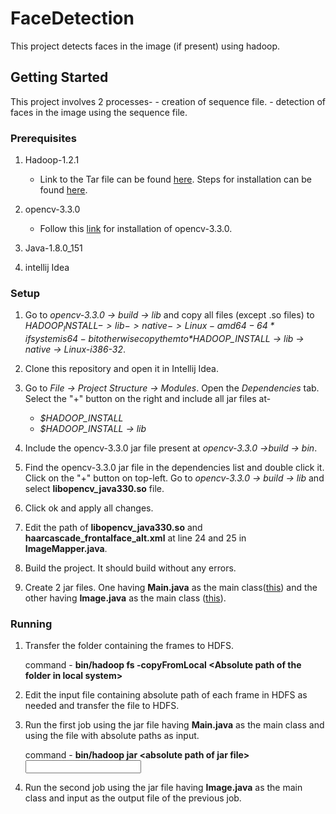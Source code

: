 # FaceDetection
This project detects faces in the image (if present) using hadoop.

## Getting Started
This project involves 2 processes- 
	- creation of sequence file.
	- detection of faces in the image using the sequence file.

### Prerequisites

1. Hadoop-1.2.1
	- Link to the Tar file can be found [here](http://www-us.apache.org/dist/hadoop/common/). Steps for installation can be found [here](http://www.michael-noll.com/tutorials/running-hadoop-on-ubuntu-linux-single-node-cluster/).

2. opencv-3.3.0 
	- Follow this [link](https://advancedweb.hu/2016/03/01/opencv_ubuntu/) for installation of opencv-3.3.0.

3. Java-1.8.0_151

4. intellij Idea

### Setup

1. Go to *opencv-3.3.0 -> build -> lib* and copy all files (except .so files) to *$HADOOP_INSTALL -> lib -> native -> Linux-amd64-64* if system is 64-bit otherwise copy them to *$HADOOP_INSTALL -> lib -> native -> Linux-i386-32*. 

2. Clone this repository and open it in Intellij Idea.

3. Go to *File -> Project Structure -> Modules*. Open the *Dependencies* tab. Select the "+" button on the right and include all jar files at-
	- *$HADOOP_INSTALL*
	- *$HADOOP_INSTALL -> lib*

4. Include the opencv-3.3.0 jar file present at *opencv-3.3.0 ->build -> bin*.

5. Find the opencv-3.3.0 jar file in the dependencies list and double click it. Click on the "+" button on top-left. Go to *opencv-3.3.0 -> build -> lib* and select **libopencv_java330.so** file.

6. Click ok and apply all changes.

7. Edit the path of **libopencv_java330.so** and **haarcascade_frontalface_alt.xml** at line 24 and 25 in **ImageMapper.java**.

8. Build the project. It should build without any errors.

9. Create 2 jar files. One having **Main.java** as the main class([this](https://github.com/vgoyal1996/FaceDetection/tree/master/out/artifacts/FaceDetectionSequence_jar)) and the other having **Image.java** as the main class ([this](https://github.com/vgoyal1996/FaceDetection/tree/master/out/artifacts/FaceDetectionImage_jar)).

### Running

1. Transfer the folder containing the frames to HDFS.

	command - **bin/hadoop fs -copyFromLocal \<Absolute path of the folder in local system> <Destination folder name>**

2. Edit the input file containing absolute path of each frame in HDFS as needed and transfer the file to HDFS.

3. Run the first job using the jar file having **Main.java** as the main class and using the file with absolute paths as input.
	
	command - **bin/hadoop jar \<absolute path of jar file> <input file> <output folder name>**

4. Run the second job using the jar file having **Image.java** as the main class and input as the output file of the previous job.
